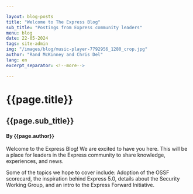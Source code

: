 ```yaml
---

layout: blog-posts
title: "Welcome to The Express Blog" 
sub_title: "Postings from Express community leaders"
menu: blog
date: 22-05-2024
tags: site-admin
img: "/images/blog/music-player-7792956_1280_crop.jpg"
author: "Rand McKinney and Chris Del"
lang: en
excerpt_separator: <!--more-->

---
```



# {{page.title}}

## {{page.sub_title}}
#### By {{page.author}}


Welcome to the Express Blog! We are excited to have you here. This will be a place for leaders in the Express community to share knowledge, experiences, and news.
<!--more-->

Some of the topics we hope to cover include: Adoption of the OSSF scorecard, the inspiration behind Express 5.0, details about the Security Working Group, and an intro to the Express Forward Initiative.